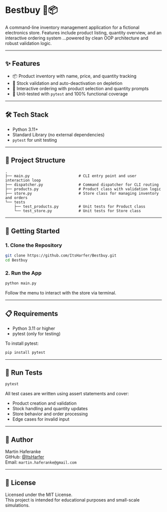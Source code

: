 # Bestbuy 🛒📦

A command-line inventory management application for a fictional electronics store. 
Features include product listing, quantity overview, and an interactive ordering system ...powered by clean OOP architecture and robust validation logic.
 
---

## ✨ Features

- 📦 Product inventory with name, price, and quantity tracking  
- 🧮 Stock validation and auto-deactivation on depletion  
- 🛒 Interactive ordering with product selection and quantity prompts  
- 🧪 Unit-tested with `pytest` and 100% functional coverage  

---

## 🛠️ Tech Stack

- Python 3.11+
- Standard Library (no external dependencies)
- `pytest` for unit testing

---

## 🧱 Project Structure
```
.
├── main.py                      # CLI entry point and user interaction loop
├── dispatcher.py                # Command dispatcher for CLI routing
├── products.py                  # Product class with validation logic
├── store.py                     # Store class for managing inventory and orders
└── tests
    ├── test_products.py         # Unit tests for Product class
    └── test_store.py            # Unit tests for Store class
```

---

## 🚀 Getting Started

### 1. Clone the Repository

```bash
git clone https://github.com/ItsHarfer/Bestbuy.git
cd Bestbuy
```

### 2. Run the App

```bash
python main.py
```
Follow the menu to interact with the store via terminal.

---

## 📋 Requirements
  - Python 3.11 or higher
  - pytest (only for testing)

To install pytest:

```bash
pip install pytest
```

---
## 🧪 Run Tests

```bash
pytest
```

All test cases are written using assert statements and cover:
- Product creation and validation
- Stock handling and quantity updates
- Store behavior and order processing
- Edge cases for invalid input

---
 
## 👤 Author

Martin Haferanke  
GitHub: [@ItsHarfer](https://github.com/ItsHarfer)  
Email: `martin.haferanke@gmail.com`

---

## 📄 License

Licensed under the MIT License.  
This project is intended for educational purposes and small-scale simulations.
